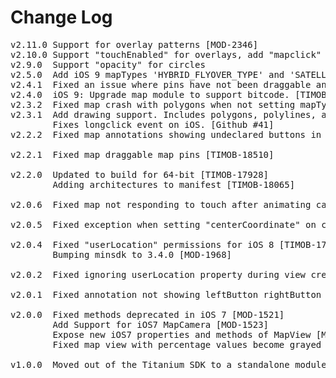 # Change Log
<pre>
v2.11.0 Support for overlay patterns [MOD-2346]
v2.10.0 Support "touchEnabled" for overlays, add "mapclick" event [MOD-2322], [MOD-2268]
v2.9.0  Support "opacity" for circles
v2.5.0  Add iOS 9 mapTypes 'HYBRID_FLYOVER_TYPE' and 'SATELLITE_FLYOVER_TYPE'. [MOD-2152]
v2.4.1  Fixed an issue where pins have not been draggable anymore. [MOD-2131]
v2.4.0  iOS 9: Upgrade map module to support bitcode. [TIMOB-19385]
v2.3.2  Fixed map crash with polygons when not setting mapType. [TIMOB-19102]
v2.3.1  Add drawing support. Includes polygons, polylines, and circles. [TIMOB-15410]
        Fixes longclick event on iOS. [Github #41]
v2.2.2  Fixed map annotations showing undeclared buttons in iOS7 [TIMOB-17953]

v2.2.1  Fixed map draggable map pins [TIMOB-18510]

v2.2.0  Updated to build for 64-bit [TIMOB-17928]
        Adding architectures to manifest [TIMOB-18065]

v2.0.6  Fixed map not responding to touch after animating camera [TIMOB-17749]

v2.0.5  Fixed exception when setting "centerCoordinate" on camera [TIMOB-17659]

v2.0.4  Fixed "userLocation" permissions for iOS 8 [TIMOB-17665]
        Bumping minsdk to 3.4.0 [MOD-1968]

v2.0.2  Fixed ignoring userLocation property during view creation [TIMOB-12733]

v2.0.1  Fixed annotation not showing leftButton rightButton [TC-3524]

v2.0.0  Fixed methods deprecated in iOS 7 [MOD-1521]
        Add Support for iOS7 MapCamera [MOD-1523]
        Expose new iOS7 properties and methods of MapView [MOD-1522]
        Fixed map view with percentage values become grayed when rotating the screen [MOD-1613]

v1.0.0  Moved out of the Titanium SDK to a standalone module [MOD-1514]
